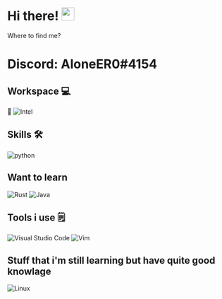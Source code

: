 # Hi there! <img src="https://media.giphy.com/media/hvRJCLFzcasrR4ia7z/giphy.gif" width="29px">

Where to find me?
# Discord: AloneER0#4154

## Workspace 💻
   ![Intel](https://img.shields.io/badge/Intel-Core_i5_4200M-0071C5?style=for-the-badge&logo=intel&logoColor=white) 

## Skills 🛠
![python](https://img.shields.io/badge/Python-3776AB?style=for-the-badge&logo=python&logoColor=white)

## Want to learn
![Rust](https://img.shields.io/badge/rust-%23000000.svg?style=for-the-badge&logo=rust&logoColor=white) ![Java](https://img.shields.io/badge/java-%23ED8B00.svg?style=for-the-badge&logo=java&logoColor=white)


## Tools i use 🗒️
![Visual Studio Code](https://img.shields.io/badge/Visual%20Studio%20Code-0078d7.svg?style=for-the-badge&logo=visual-studio-code&logoColor=white) ![Vim](https://img.shields.io/badge/VIM-%2311AB00.svg?style=for-the-badge&logo=vim&logoColor=white)

## Stuff that i'm still learning but have quite good knowlage 

![Linux](https://img.shields.io/badge/Linux-FCC624?style=for-the-badge&logo=linux&logoColor=black)